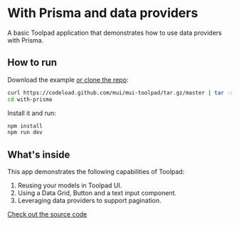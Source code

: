 # With Prisma and data providers

<p class="description">A basic Toolpad application that demonstrates how to use data providers with Prisma.</p>

## How to run

Download the example [or clone the repo](https://github.com/mui/mui-toolpad):

<!-- #default-branch-switch -->

```bash
curl https://codeload.github.com/mui/mui-toolpad/tar.gz/master | tar -xz --strip=2  mui-toolpad-master/examples/with-prisma
cd with-prisma
```

Install it and run:

```bash
npm install
npm run dev
```

## What's inside

This app demonstrates the following capabilities of Toolpad:

1. Reusing your models in Toolpad UI.
2. Using a Data Grid, Button and a text input component.
3. Leveraging data providers to support pagination.

[Check out the source code](https://github.com/mui/mui-toolpad/tree/master/examples/with-prisma)

